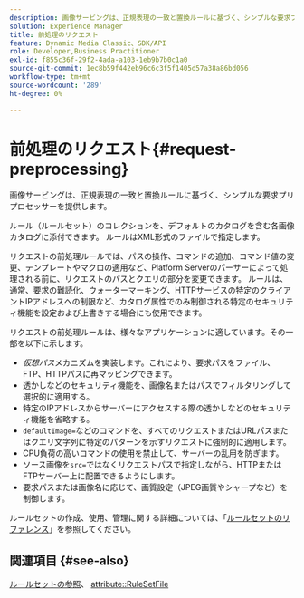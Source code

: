 ```yaml
---
description: 画像サービングは、正規表現の一致と置換ルールに基づく、シンプルな要求プリプロセッサーを提供します。
solution: Experience Manager
title: 前処理のリクエスト
feature: Dynamic Media Classic、SDK/API
role: Developer,Business Practitioner
exl-id: f855c36f-29f2-4ada-a103-1eb9b7b0c1a0
source-git-commit: 1ec8b59f442eb96c6c3f5f1405d57a38a86bd056
workflow-type: tm+mt
source-wordcount: '289'
ht-degree: 0%

---
```


# 前処理のリクエスト{#request-preprocessing}

画像サービングは、正規表現の一致と置換ルールに基づく、シンプルな要求プリプロセッサーを提供します。

ルール（ルールセット）のコレクションを、デフォルトのカタログを含む各画像カタログに添付できます。 ルールはXML形式のファイルで指定します。

リクエストの前処理ルールでは、パスの操作、コマンドの追加、コマンド値の変更、テンプレートやマクロの適用など、Platform Serverのパーサーによって処理される前に、リクエストのパスとクエリの部分を変更できます。 ルールは、通常、要求の難読化、ウォーターマーキング、HTTPサービスの特定のクライアントIPアドレスへの制限など、カタログ属性でのみ制御される特定のセキュリティ機能を設定および上書きする場合にも使用できます。

リクエストの前処理ルールは、様々なアプリケーションに適しています。その一部を以下に示します。

* *仮想パス*&#x200B;メカニズムを実装します。これにより、要求パスをファイル、FTP、HTTPパスに再マッピングできます。
* 透かしなどのセキュリティ機能を、画像名またはパスでフィルタリングして選択的に適用する。
* 特定のIPアドレスからサーバーにアクセスする際の透かしなどのセキュリティ機能を省略する。
* `defaultImage=`などのコマンドを、すべてのリクエストまたはURLパスまたはクエリ文字列に特定のパターンを示すリクエストに強制的に適用します。
* CPU負荷の高いコマンドの使用を禁止して、サーバーの乱用を防ぎます。
* ソース画像を`src=`ではなくリクエストパスで指定しながら、HTTPまたはFTPサーバー上に配置できるようにします。
* 要求パスまたは画像名に応じて、画質設定（JPEG画質やシャープなど）を制御します。

ルールセットの作成、使用、管理に関する詳細については、「[ルールセットのリファレンス](../../../../../is-api/image-catalog/image-serving-api-ref/c-image-catalog-reference/c-rule-set-reference/c-rule-set-reference.md#concept-3e5058cf3507470b82cac638df23ea8e)」を参照してください。

## 関連項目 {#see-also}

[ルールセットの参照](../../../../../is-api/image-catalog/image-serving-api-ref/c-image-catalog-reference/c-rule-set-reference/c-rule-set-reference.md#concept-3e5058cf3507470b82cac638df23ea8e)、 [attribute::RuleSetFile](../../../../../is-api/image-catalog/image-serving-api-ref/c-image-catalog-reference/c-overview/c-file-formats/r-rule-set-files.md#reference-3e54cb5f4d74411a84889fed056ac093)
